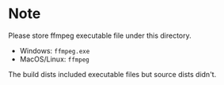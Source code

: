 # Note

Please store ffmpeg executable file under this directory. 

- Windows: `ffmpeg.exe`
- MacOS/Linux: `ffmpeg`

The build dists included executable files but source dists didn't. 

